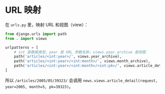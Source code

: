 # URL 映射

在 `urls.py` 里，映射 URL 和视图（view）：

```python
from django.urls import path
from . import views

urlpatterns = [
    # int 是数据类型，year 是 URL 参数名称，views.year_archive 是视图
    path('articles/<int:year>/', views.year_archive),
    path('articles/<int:year>/<int:month>/', views.month_archive),
    path('articles/<int:year>/<int:month>/<int:pk>/', views.article_detail),
]
```

所以 `/articles/2005/05/39323/` 会调用 `news.views.article_detail(request, year=2005, month=5, pk=39323)`。
